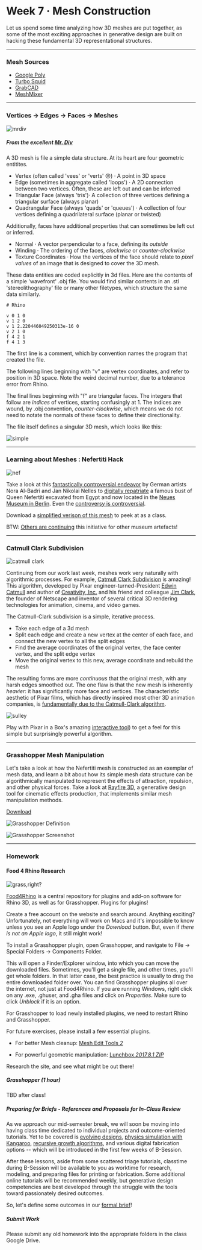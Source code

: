 # Week 7 · Mesh Construction

Let us spend some time analyzing how 3D meshes are put together, as some of the most exciting approaches in generative design are built on hacking these fundamental 3D representational structures. 

-----

### Mesh Sources

- [Google Poly](https://poly.google.com/)
- [Turbo Squid](https://www.myminifactory.com/scantheworld/)
- [GrabCAD](https://grabcad.com/)
- [MeshMixer](http://www.meshmixer.com/)

-----

### Vertices -> Edges -> Faces -> Meshes

![mrdiv](mrdiv.gif) 

##### From the excellent [Mr. Div](https://mrdiv.tumblr.com)

A 3D mesh is file a simple data structure. At its heart are four geometric entitites.

- Vertex (often called 'vees' or 'verts' :rage:) · A point in 3D space
- Edge (sometimes in aggregate called 'loops') · A 2D connection between two vertices. Often, these are left out and can be inferred
- Triangular Face (always 'tris')· A collection of three vertices defining a triangular surface (always planar)
- Quadrangular Face (always 'quads' or 'queues') · A collection of four vertices defining a quadrilateral surface (planar or twisted)

Additionally, faces have additional properties that can sometimes be left out or inferred.

- Normal · A vector perpendicular to a face, defining its *outside*
- Winding · The ordering of the faces, *clockwise* or *counter-clockwise*
- Texture Coordinates · How the vertices of the face should relate to *pixel values* of an image that is designed to cover the 3D mesh.

These data entities are coded explicitly in 3d files. Here are the contents of a simple 'wavefront' .obj file. You would find similar contents in an .stl 'stereolithography' file or many other filetypes, which structure the same data similarly.

```
# Rhino

v 0 1 0
v 1 2 0
v 1 2.220446049250313e-16 0
v 2 1 0
f 4 2 1
f 4 1 3
```

The first line is a comment, which by convention names the program that created the file.

The following lines beginning with "v" are vertex coordinates, and refer to position in 3D space. Note the weird decimal number, due to a tolerance error from Rhino.

The final lines beginning with "f" are triangular faces. The integers that follow are *indices* of vertices, starting confusingly at 1. The indices are wound, by .obj convention, *counter-clockwise*, which means we do not need to notate the normals of these faces to define their directionality.

The file itself defines a singular 3D mesh, which looks like this:

![simple](simple.png)

-----

### Learning about Meshes : Nefertiti Hack

![nef](nef.png)

Take a look at this [fantastically controversial endeavor](http://nefertitihack.alloversky.com) by German artists Nora Al-Badri and Jan Nikolai Nelles to [digitally repatriate](https://ncph.org/history-at-work/repatriation-and-decolonization/) a famous bust of Queen Nefertiti excavated from Egypt and now located in the [Neues Museum in Berlin](https://www.smb.museum/en/museums-institutions/neues-museum/collections-research/about-the-collection.html). Even the [controversy is controversial](https://hyperallergic.com/281739/could-the-nefertiti-scan-be-a-hoax-and-does-that-matter/). 

Download a [simplified verison of this mesh](nefertiti-95reduced.obj) to peek at as a class.

BTW: [Others are continuing](https://www.myminifactory.com/scantheworld/) this initiative for other museum artefacts!

-----

### Catmull Clark Subdivision

![catmull clark](cc.png)

Continuing from our work last week, meshes work very naturally with algorithmic processes. For example, [Catmull Clark Subdivision](https://en.wikipedia.org/wiki/Catmull–Clark_subdivision_surface) is amazing! This algorithm, developed by Pixar engineer-turned-President [Edwin Catmull](https://en.wikipedia.org/wiki/Edwin_Catmull) and author of [Creativity, Inc.](https://www.amazon.com/Creativity-Inc-Overcoming-Unseen-Inspiration-ebook/dp/B00FUZQYBO) and his friend and colleague [Jim Clark](https://en.wikipedia.org/wiki/James_H._Clark), the founder of Netscape and inventor of several critical 3D rendering technologies for animation, cinema, and video games.

The Catmull-Clark subdivision is a simple, iterative process.

- Take each edge of a 3d mesh
- Split each edge and create a new vertex at the center of each face, and connect the new vertex to all the split edges
- Find the average coordinates of the original vertex, the face center vertex, and the split edge vertex
- Move the original vertex to this new, average coordinate and rebuild the mesh

The resulting forms are more *continuous* that the original mesh, with any harsh edges smoothed out. The one flaw is that the new mesh is inherently *heavier*: it has significantly more face and vertices. The characteristic aesthetic of Pixar films, which has directly inspired most other 3D animation companies, is [fundamentally due to the Catmull-Clark algorithm](https://graphics.pixar.com/library/Geri/paper.pdf).

![sulley](subD.jpg)

Play with Pixar in a Box's amazing [interactive tool](https://www.khanacademy.org/partner-content/pixar/modeling-character/modeling-subdivision/p/interactive-subdivision-in-3d)) to get a feel for this simple but surprisingly powerful algorithm.

-----

### Grasshopper Mesh Manipulation

Let's take a look at how the Nefertiti mesh is constructed as an exemplar of mesh data, and learn a bit about how its simple mesh data structure can be algorithmically manipulated to represent the effects of attraction, repulsion, and other physical forces. Take a look at [Rayfire 3D](https://www.youtube.com/watch?v=dzOhI-H3pSk), a generative design tool for cinematic effects production, that implements similar mesh manipulation methods.

[Download](deform-definition.gh)

![Grasshopper Definition](deform-grasshopper.png)

![Grasshopper Screenshot](deform-screenshot.png)

-----

### Homework

#### Food 4 Rhino Research

![grass,right?](rhino.gif)

[Food4Rhino](http://www.food4rhino.com) is a central repository for plugins and add-on software for Rhino 3D, as well as for Grasshopper. Plugins for plugins! 

Create a free account on the website and search around. Anything exciting? Unfortunately, not everything will work on Macs and it's impossible to know unless you see an Apple logo under the *Download* button. But, even if *there is not an Apple logo*, it still might work!

To install a Grasshopper plugin, open Grasshopper, and navigate to File -> Special Folders -> Components Folder.

This will open a Finder/Explorer window, into which you can move the downloaded files. Sometimes, you'll get a single file, and other times, you'll get whole folders. In that latter case, the best practice is usually to drag the entire downloaded folder over. You can find Grasshopper plugins all over the internet, not just at Food4Rhino. If you are running Windows, right click on any .exe, .ghuser, and .gha files and click on *Properties*. Make sure to click *Unblock* if it is an option.

For Grasshopper to load newly installed plugins, we need to restart Rhino and Grasshopper. 

For future exercises, please install a few essential plugins.

- For better Mesh cleanup: [Mesh Edit Tools *2*](https://www.food4rhino.com/app/meshedit)

- For powerful geometric manipulation: [Lunchbox *2017.8.1 ZIP*](https://www.food4rhino.com/app/lunchbox#)

Research the site, and see what might be out there! 

##### Grasshopper (1 hour)

TBD after class!

##### Preparing for Briefs - References and Proposals for In-Class Review

As we approach our mid-semester break, we will soon be moving into having class time dedicated to individual projects and outcome-oriented tutorials. Yet to be covered is [evolving designs](https://medium.com/generative-design/evolving-design-b0941a17b759), [physics simulation with Kangaroo](https://vimeo.com/user798992), [recursive growth algorithms](https://inconvergent.net/generative/), and various digital fabrication options -- which will be introduced in the first few weeks of B-Session.

After these lessons, aside from some scattered triage tutorials, classtime during B-Session will be available to you as worktime for research, modeling, and preparing files for printing or fabrication. Some additional online tutorials will be recommended weekly, but generative design competencies are best developed through the struggle with the tools toward passionately desired outcomes.

So, let's define some outcomes in our [formal brief](../briefs.md)! 

##### Submit Work

Please submit any old homework into the appropriate folders in the class Google Drive.